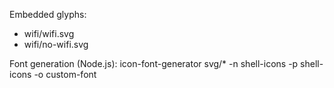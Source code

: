 Embedded glyphs: 
  - wifi/wifi.svg
  - wifi/no-wifi.svg

Font generation (Node.js):  icon-font-generator svg/* -n shell-icons -p shell-icons -o custom-font